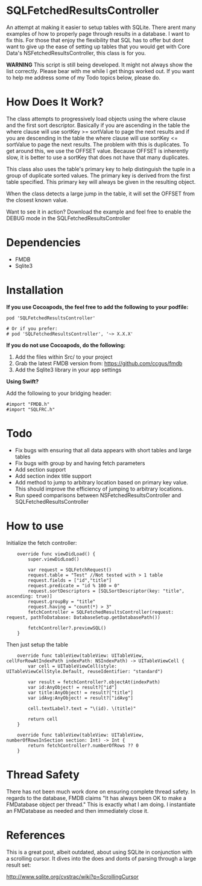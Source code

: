 # SQLFetchedResultsController

An attempt at making it easier to setup tables with SQLite. There arent many examples of how to properly page through results in a database. I want to fix this. For those that enjoy the flexibility that SQL has to offer but dont want to give up the ease of setting up tables that you would get with Core Data's NSFetchedResultsController, this class is for you.

**WARNING** This script is still being developed. It might not always show the list correctly. Please bear with me while I get things worked out. If you want to help me address some of my Todo topics below, please do.

# How Does It Work?

The class attempts to progressively load objects using the where clause and the first sort descriptor. Basically if you are ascending in the table the where clause will use sortKey >= sortValue to page the next results and if you are descending in the table the where clause will use sortKey <= sortValue to page the next results. The problem with this is duplicates. To get around this, we use the OFFSET value. Because OFFSET is inherently slow, it is better to use a sortKey that does not have that many duplicates.

This class also uses the table's primary key to help distinguish the tuple in a group of duplicate sorted values. The primary key is derived from the first table specified. This primary key will always be given in the resulting object.

When the class detects a large jump in the table, it will set the OFFSET from the closest known value.

Want to see it in action? Download the example and feel free to enable the DEBUG mode in the SQLFetchedResultsController

# Dependencies

- FMDB
- Sqlite3

# Installation

**If you use Cocoapods, the feel free to add the following to your podfile:**

```
pod 'SQLFetchedResultsController'

# Or if you prefer:
# pod 'SQLFetchedResultsController', '~> X.X.X'
```

**If you do not use Cocoapods, do the following:**

1. Add the files within Src/ to your project
2. Grab the latest FMDB version from: https://github.com/ccgus/fmdb
3. Add the Sqlite3 library in your app settings

**Using Swift?**

Add the following to your bridging header:

```
#import "FMDB.h"
#import "SQLFRC.h"
```

# Todo

- Fix bugs with ensuring that all data appears with short tables and large tables
- Fix bugs with group by and having fetch parameters
- Add section support
- Add section index title support
- Add method to jump to arbitrary location based on primary key value. This should improve the efficiency of jumping to arbitrary locations.
- Run speed comparisons between NSFetchedResultsController and SQLFetchedResultsController

# How to use

Initialize the fetch controller:
```
    override func viewDidLoad() {
        super.viewDidLoad()
        
        var request = SQLFetchRequest()
        request.table = "Test" //Not tested with > 1 table
        request.fields = ["id","title"]
        request.predicate = "id % 100 = 0"
        request.sortDescriptors = [SQLSortDescriptor(key: "title", ascending: true)]
        request.groupBy = "title"
        request.having = "count(*) > 3"
        fetchController = SQLFetchedResultsController(request: request, pathToDatabase: DatabaseSetup.getDatabasePath())
        
        fetchController?.previewSQL()
    }
```

Then just setup the table
```
    override func tableView(tableView: UITableView, cellForRowAtIndexPath indexPath: NSIndexPath) -> UITableViewCell {
        var cell = UITableViewCell(style: UITableViewCellStyle.Default, reuseIdentifier: "standard")
        
        var result = fetchController?.objectAt(indexPath)
        var id:AnyObject! = result?["id"]
        var title:AnyObject! = result?["title"]
        var idAvg:AnyObject! = result?["idAvg"]
        
        cell.textLabel?.text = "\(id). \(title)"
        
        return cell
    }
    
    override func tableView(tableView: UITableView, numberOfRowsInSection section: Int) -> Int {
        return fetchController?.numberOfRows ?? 0
    }
```

# Thread Safety

There has not been much work done on ensuring complete thread safety. In regards to the database, FMDB claims "It has always been OK to make a FMDatabase object per thread." This is exactly what I am doing. I instantiate an FMDatabase as needed and then immediately close it.

# References

This is a great post, albeit outdated, about using SQLite in conjunction with a scrolling cursor. It dives into the does and donts of parsing through a large result set:

http://www.sqlite.org/cvstrac/wiki?p=ScrollingCursor

